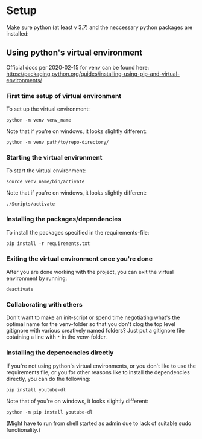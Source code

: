 # Setup

Make sure python (at least v 3.7) and the neccessary python packages are installed:

## Using python's virtual environment

Official docs per 2020-02-15 for venv can be found here:
https://packaging.python.org/guides/installing-using-pip-and-virtual-environments/

### First time setup of virtual environment

To set up the virtual environment:

`python -m venv venv_name`

Note that if you're on windows, it looks slightly different:

`python -m venv path/to/repo-directory/`

### Starting the virtual environment

To start the virtual environment:

`source venv_name/bin/activate`

Note that if you're on windows, it looks slightly different:

`./Scripts/activate`

### Installing the packages/dependencies

To install the packages specified in the requirements-file:

`pip install -r requirements.txt`

### Exiting the virtual environment once you're done

After you are done working with the project, you can exit the virtual environment by running:

`deactivate`

### Collaborating with others

Don't want to make an init-script or spend time negotiating what's the optimal name for the venv-folder so that you don't clog the top level gitignore with various creatively named folders?
Just put a gitignore file cotaining a line with `*` in the venv-folder.

### Installing the depencencies directly

If you're not using python's virtual environments, or you don't like to use the requirements file, or you for other reasons like to install the dependencies directly, you can do the following:

`pip install youtube-dl`

Note that of you're on windows, it looks slightly different:

`python -m pip install youtube-dl`

(Might have to run from shell started as admin due to lack of suitable sudo functionality.)
